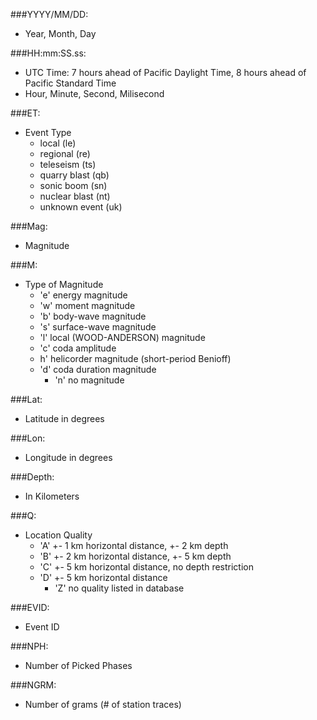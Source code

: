 ###YYYY/MM/DD:
* Year, Month, Day

###HH:mm:SS.ss:
* UTC Time: 7 hours ahead of Pacific Daylight Time, 8 hours ahead of Pacific Standard Time
* Hour, Minute, Second, Milisecond

###ET:
* Event Type
  * local (le) 
  * regional (re)
  * teleseism (ts)
  * quarry blast (qb) 
  * sonic boom (sn)
  * nuclear blast (nt)
  * unknown event (uk)
	
###Mag:
* Magnitude 

###M:
* Type of Magnitude
  * 'e' energy magnitude
  * 'w' moment magnitude
  * 'b' body-wave magnitude
  * 's' surface-wave magnitude
  * 'l' local (WOOD-ANDERSON) magnitude
  * 'c' coda amplitude
  * h' helicorder magnitude (short-period Benioff) 
  * 'd' coda duration magnitude
	* 'n' no magnitude
	
###Lat:
* Latitude in degrees

###Lon:
* Longitude in degrees

###Depth:
* In Kilometers

###Q:
* Location Quality
  * 'A' +- 1 km horizontal distance, +- 2 km depth
  * 'B' +- 2 km horizontal distance, +- 5 km depth
  * 'C' +- 5 km horizontal distance, no depth restriction
  * 'D' +- 5 km horizontal distance
	* 'Z'	no quality listed in database
	
###EVID:
* Event ID

###NPH:
* Number of Picked Phases

###NGRM:
* Number of grams (# of station traces)





